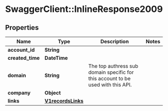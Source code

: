 # SwaggerClient::InlineResponse2009

## Properties
Name | Type | Description | Notes
------------ | ------------- | ------------- | -------------
**account_id** | **String** |  | 
**created_time** | **DateTime** |  | 
**domain** | **String** | The top authress sub domain specific for this account to be used with this API. | 
**company** | **Object** |  | 
**links** | [**V1recordsLinks**](V1recordsLinks.md) |  | 


